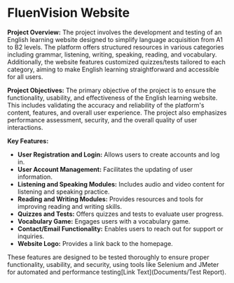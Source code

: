 # FluenVision Website

**Project Overview:**
The project involves the development and testing of an English learning website designed to simplify language acquisition from A1 to B2 levels. The platform offers structured resources in various categories including grammar, listening, writing, speaking, reading, and vocabulary. Additionally, the website features customized quizzes/tests tailored to each category, aiming to make English learning straightforward and accessible for all users.

**Project Objectives:**
The primary objective of the project is to ensure the functionality, usability, and effectiveness of the English learning website. This includes validating the accuracy and reliability of the platform's content, features, and overall user experience. The project also emphasizes performance assessment, security, and the overall quality of user interactions.

**Key Features:**
- **User Registration and Login:** Allows users to create accounts and log in.
- **User Account Management:** Facilitates the updating of user information.
- **Listening and Speaking Modules:** Includes audio and video content for listening and speaking practice.
- **Reading and Writing Modules:** Provides resources and tools for improving reading and writing skills.
- **Quizzes and Tests:** Offers quizzes and tests to evaluate user progress.
- **Vocabulary Game:** Engages users with a vocabulary game.
- **Contact/Email Functionality:** Enables users to reach out for support or inquiries.
- **Website Logo:** Provides a link back to the homepage.

These features are designed to be tested thoroughly to ensure proper functionality, usability, and security, using tools like Selenium and JMeter for automated and performance testing[Link Text](Documents/Test Report).
